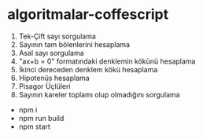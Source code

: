 # algoritmalar-coffescript

1. Tek-Çift sayı sorgulama
2. Sayının tam bölenlerini hesaplama
3. Asal sayı sorgulama
4. "ax+b = 0" formatındaki denklemin kökünü hesaplama
5. İkinci dereceden denklem kökü hesaplama
6. Hipotenüs hesaplama
7. Pisagor Üçlüleri
8. Sayının kareler toplamı olup olmadığını sorgulama


- npm i
- npm run build
- npm start